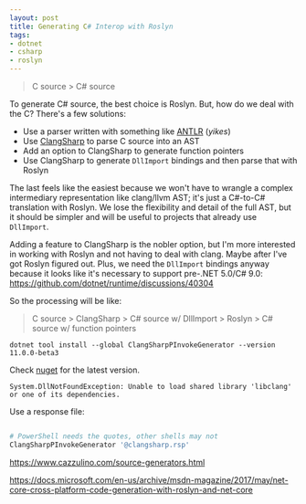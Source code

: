 ```yaml
---
layout: post
title: Generating C# Interop with Roslyn
tags:
- dotnet
- csharp
- roslyn
---
```


> C source > C# source

To generate C# source, the best choice is Roslyn.  But, how do we deal with the C?  There's a few solutions:

- Use a parser written with something like [ANTLR](https://www.antlr.org/) (_yikes_)
- Use [ClangSharp](https://github.com/microsoft/ClangSharp) to parse C source into an AST
- Add an option to ClangSharp to generate function pointers
- Use ClangSharp to generate `DllImport` bindings and then parse that with Roslyn

The last feels like the easiest because we won't have to wrangle a complex intermediary representation like clang/llvm AST; it's just a C#-to-C# translation with Roslyn.  We lose the flexibility and detail of the full AST, but it should be simpler and will be useful to projects that already use `DllImport`.

Adding a feature to ClangSharp is the nobler option, but I'm more interested in working with Roslyn and not having to deal with clang.  Maybe after I've got Roslyn figured out.  Plus, we need the `DllImport` bindings anyway because it looks like it's necessary to support pre-.NET 5.0/C# 9.0:
https://github.com/dotnet/runtime/discussions/40304

So the processing will be like:

> C source > ClangSharp > C# source w/ DllImport > Roslyn > C# source w/ function pointers




```
dotnet tool install --global ClangSharpPInvokeGenerator --version 11.0.0-beta3
```

Check [nuget](https://www.nuget.org/packages?q=ClangSharpPInvokeGenerator) for the latest version.

```
System.DllNotFoundException: Unable to load shared library 'libclang' or one of its dependencies.
```

Use a response file:
```
```

```powershell
# PowerShell needs the quotes, other shells may not
ClangSharpPInvokeGenerator '@clangsharp.rsp'
```

https://www.cazzulino.com/source-generators.html

https://docs.microsoft.com/en-us/archive/msdn-magazine/2017/may/net-core-cross-platform-code-generation-with-roslyn-and-net-core

